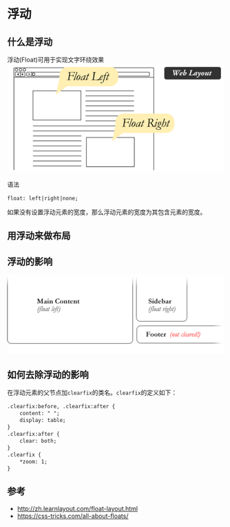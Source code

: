 # 浮动
## 什么是浮动
浮动(Float)可用于实现文字环绕效果
![浮动](../../../asset/float/float.png)

语法
```
float: left|right|none;
```

如果没有设置浮动元素的宽度，那么浮动元素的宽度为其包含元素的宽度。

## 用浮动来做布局


## 浮动的影响

![浮动的影响](../../../asset/float/effect.png)

## 如何去除浮动的影响
在浮动元素的父节点加`clearfix`的类名。`clearfix`的定义如下：

```
.clearfix:before, .clearfix:after {
    content: " ";
    display: table;
}
.clearfix:after {
    clear: both;
}
.clearfix {
    *zoom: 1;
}
```


## 参考
* http://zh.learnlayout.com/float-layout.html
* https://css-tricks.com/all-about-floats/